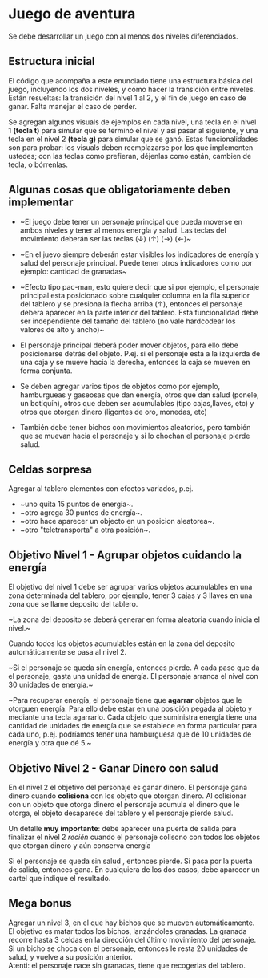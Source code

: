 
# Juego de aventura

Se debe desarrollar un juego con al menos dos niveles diferenciados. 


## Estructura inicial
El código que acompaña a este enunciado tiene una estructura básica del juego, incluyendo los dos niveles, y cómo hacer la transición entre niveles. Están resueltas: la transición del nivel 1 al 2, y el fin de juego en caso de ganar. Falta manejar el caso de perder.

Se agregan algunos visuals de ejemplos en cada nivel, una tecla en el nivel 1 **(tecla t)** para simular que se terminó el nivel y así pasar al siguiente, y una tecla en el nivel 2 **(tecla g)** para simular que se ganó. Estas funcionalidades son para probar: los visuals deben reemplazarse por los que implementen ustedes; con las teclas como prefieran, déjenlas como están, cambien de tecla, o bórrenlas.


## Algunas cosas que obligatoriamente deben implementar
- ~El juego debe tener un personaje principal que pueda moverse en ambos niveles y tener al menos energía y salud. Las teclas del movimiento deberán ser las teclas  (↓) (↑) (→) (←)~

- ~En el juevo siempre deberán estar visibles los indicadores de energía y salud del personaje principal. Puede tener otros indicadores como por ejemplo: cantidad de granadas~

- ~Efecto tipo pac-man, esto quiere decir que si por ejemplo, el personaje principal esta posicionado sobre cualquier columna en la fila superior del tablero  y  se presiona la flecha arriba (↑), entonces el personaje deberá aparecer en la parte inferior del tablero. Esta funcionalidad debe ser independiente del tamaño del tablero (no vale hardcodear los valores de alto y ancho)~

- El personaje principal deberá poder mover objetos, para ello debe posicionarse detrás del objeto. P.ej. si el personaje está a la izquierda de una caja y se mueve hacia la derecha, entonces la caja se mueven en forma conjunta.

- Se deben agregar varios tipos de objetos como por ejemplo, hamburgueas y gaseosas que dan energía, otros que dan salud (ponele, un botiquín), otros que deben ser acumulables (tipo cajas,llaves, etc) y otros que otorgan dinero (ligontes de oro, monedas, etc)

- También debe tener bichos con movimientos aleatorios, pero también que se muevan hacia el personaje y si lo chochan el personaje pierde salud.

## Celdas sorpresa
Agregar al tablero elementos con efectos variados, p.ej.
- ~uno quita 15 puntos de energía~.
- ~otro agrega 30 puntos de energía~.
- ~otro hace aparecer un objecto en un posicion aleatorea~.
- ~otro "teletransporta" a otra posición~.


## Objetivo Nivel 1 - Agrupar objetos cuidando la energía

El objetivo del nivel 1 debe ser agrupar varios objetos acumulables en una zona determinada del tablero, por ejemplo, tener 3 cajas y 3 llaves en una zona que se llame deposito del tablero. 

~La zona del deposito se deberá generar en forma aleatoria cuando inicia el nivel.~

Cuando todos los objetos acumulables están en la zona del deposito automáticamente se pasa al nivel 2.

~Si el personaje se queda sin energía, entonces pierde. A cada paso que da el personaje, gasta una unidad de energía. El personaje arranca el nivel con 30 unidades de energía.~

~Para recuperar energía, el personaje tiene que **agarrar** objetos que le otorguen energía. Para ello debe estar en una posición pegada al objeto y mediante una tecla agarrarlo. Cada objeto que suministra energía tiene una cantidad de unidades de energía que se establece en forma particular para cada uno, p.ej. podríamos tener una hamburguesa que dé 10 unidades de energía y otra que dé 5.~

## Objetivo Nivel 2 - Ganar Dinero con salud

En el nivel 2 el objetivo del personaje es ganar dinero. El personaje gana dinero cuando **colisiona** con los objeto que otorgan dinero. Al colisionar con un objeto que otorga dinero el personaje acumula el dinero que le otorga, el objeto desaparece del tablero y el personaje pierde salud. 

Un detalle **muy importante**: debe aparecer una puerta de salida para finalizar el nivel 2 _recién_ cuando el personaje colisono con todos los objetos que otorgan dinero y aún conserva energía 

Si el personaje se queda sin salud , entonces pierde. Si pasa por la puerta de salida, entonces gana. En cualquiera de los dos casos, debe aparecer un cartel que indique el resultado.

## Mega bonus
Agregar un nivel 3, en el que hay bichos que se mueven automáticamente. El objetivo es matar todos los bichos, lanzándoles granadas. La granada recorre hasta 3 celdas en la dirección del último movimiento del personaje. Si un bicho se choca con el personaje, entonces le resta 20 unidades de salud, y vuelve a su posición anterior.  
Atenti: el personaje nace sin granadas, tiene que recogerlas del tablero. 
